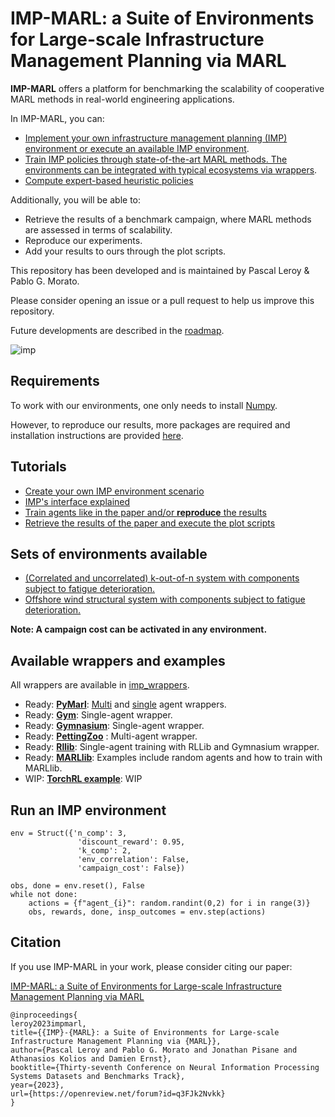 # IMP-MARL: a Suite of Environments for Large-scale Infrastructure Management Planning via MARL


**IMP-MARL** offers a platform for benchmarking the scalability of cooperative MARL methods in real-world engineering applications.

In IMP-MARL, you can:
- [Implement your own infrastructure management planning (IMP) environment or execute an available IMP environment](imp_marl/environments/).
- [Train IMP policies through state-of-the-art MARL methods. The environments can be integrated with typical ecosystems via wrappers](imp_marl/imp_wrappers/).
- [Compute expert-based heuristic policies](papers/neurips_23/heuristics/)

Additionally, you will be able to:
- Retrieve the results of a benchmark campaign, where MARL methods are assessed in terms of scalability.
- Reproduce our experiments.
- Add your results to ours through the plot scripts.

This repository has been developed and is maintained by Pascal Leroy & Pablo G. Morato.

Please consider opening an issue or a pull request to help us improve this repository.

Future developments are described in the [roadmap](ROADMAP.md).

![imp](imp_intro.png)

## Requirements
To work with our environments, one only needs to install [Numpy](https://numpy.org/install/).

However, to reproduce our results, more packages are required and installation instructions are provided [here](papers/neurips_23/pymarl/README.md).

## Tutorials
- [Create your own IMP environment scenario](imp_marl/environments/new_imp_env_tutorial.ipynb)
- [IMP's interface explained](imp_marl/environments/README.md)
- [Train agents like in the paper and/or **reproduce** the results](papers/neurips_23/README.md)
- [Retrieve the results of the paper and execute the plot scripts](papers/neurips_23/results_scripts/README.md)

## Sets of environments available
- [(Correlated and uncorrelated) k-out-of-n system with components subject to fatigue deterioration.](imp_marl/environments/struct_env.py)
- [Offshore wind structural system with components subject to fatigue deterioration.](imp_marl/environments/owf_env.py)

**Note: A campaign cost can be activated in any environment.**

## Available wrappers and examples
All wrappers are available in [imp_wrappers](imp_marl/imp_wrappers/).
- Ready: [**PyMarl**](imp_marl/imp_wrappers/pymarl_wrapper): [Multi](imp_marl/imp_wrappers/pymarl_wrapper/pymarl_wrap_ma_struct.py) and [single](imp_marl/imp_wrappers/pymarl_wrapper/pymarl_wrap_sa_struct.py) agent wrappers.
- Ready: [**Gym**](imp_marl/imp_wrappers/gym/gym_wrap_sa_struct.py): Single-agent wrapper.
- Ready: [**Gymnasium**](imp_marl/imp_wrappers/gymnasium/gymnasium_wrap_sa_struct.py): Single-agent wrapper.
- Ready: [**PettingZoo**](imp_marl/imp_wrappers/pettingzoo/pettingzoo_wrap_struct.py) : Multi-agent wrapper.
- Ready: [**Rllib**](imp_marl/imp_wrappers/examples/rllib/rllib_example.py): Single-agent training with RLLib and Gymnasium wrapper.
- Ready: [**MARLlib**](imp_marl/imp_wrappers/marllib/marllib_wrap_ma_struct.py): Examples include random agents and how to train with MARLlib.
- WIP: [**TorchRL example**](): WIP


## Run an IMP environment 
```
env = Struct({'n_comp': 3,
               'discount_reward': 0.95,
               'k_comp': 2,
               'env_correlation': False,
               'campaign_cost': False})

obs, done = env.reset(), False
while not done:
    actions = {f"agent_{i}": random.randint(0,2) for i in range(3)}
    obs, rewards, done, insp_outcomes = env.step(actions) 
```   

## Citation
If you use IMP-MARL in your work, please consider citing our paper:

[IMP-MARL: a Suite of Environments for Large-scale Infrastructure Management Planning via MARL](https://arxiv.org/abs/2306.11551)
```
@inproceedings{
leroy2023impmarl,
title={{IMP}-{MARL}: a Suite of Environments for Large-scale Infrastructure Management Planning via {MARL}},
author={Pascal Leroy and Pablo G. Morato and Jonathan Pisane and Athanasios Kolios and Damien Ernst},
booktitle={Thirty-seventh Conference on Neural Information Processing Systems Datasets and Benchmarks Track},
year={2023},
url={https://openreview.net/forum?id=q3FJk2Nvkk}
}
```
